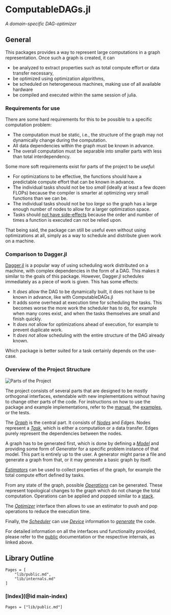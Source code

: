 # ComputableDAGs.jl

*A domain-specific DAG-optimizer*

## General

This packages provides a way to represent large computations in a graph representation. Once such a graph is created, it can
- be analyzed to extract properties such as total compute effort or data transfer necessary,
- be optimized using optimization algorithms,
- be scheduled on heterogeneous machines, making use of all available hardware
- be compiled and executed within the same session of julia.

### Requirements for use

There are some hard requirements for this to be possible to a specific computation problem:
- The computation must be static, i.e., the structure of the graph may not dynamically change during the computation.
- All data dependencies within the graph must be known in advance.
- The overall computation must be separable into smaller parts with less than total interdependency.

Some more soft requirements exist for parts of the project to be *useful*:
- For optimizations to be effective, the functions should have a predictable compute effort that can be known in advance.
- The individual tasks should not be too *small* (ideally at least a few dozen FLOPs) because the compiler is smarter at optimizing very small functions than we can be.
- The individual tasks should not be too *large* so the graph has a large enough number of nodes to allow for a larger optimization space.
- Tasks should [not have side-effects](https://en.wikipedia.org/wiki/Side_effect_(computer_science)) because the order and number of times a function is executed can not be relied upon.

That being said, the package can still be useful even without using optimizations at all, simply as a way to schedule and distribute given work on a machine.

### Comparison to Dagger.jl

[Dagger.jl](https://juliaparallel.org/Dagger.jl/) is a popular way of using scheduling work distributed on a machine, with complex dependencies in the form of a DAG. This makes it similar to the goals of this package. However, Dagger.jl schedules immediately as a piece of work is given. This has some effects:
- It *does* allow the DAG to be dynamically built, it does not have to be known in advance, like with ComputableDAGs.jl
- It adds some overhead at execution time for scheduling the tasks. This becomes worse the more work the scheduler has to do, for example when many cores exist, and when the tasks themselves are small and finish quickly.
- It *does not* allow for optimizations ahead of execution, for example to prevent duplicate work.
- It *does not* allow scheduling with the entire structure of the DAG already known.

Which package is better suited for a task certainly depends on the use-case.

### Overview of the Project Structure

![Parts of the Project](structure.png)

The project consists of several parts that are designed to be mostly orthogonal interfaces, extendable with new implementations without having to change other parts of the code. For instructions on how to use the package and example implementations, refer to the [manual](manual.md), the [examples](examples/fibonacci.md), or the tests.

The [*Graph*](lib/internals/graph.md) is the central part. It consists of [*Nodes*](lib/internals/node.md) and *Edges*. Nodes represent a [*Task*](lib/internals/task.md), which is either a computation or a data transfer. Edges purely represent the dependencies between the nodes.

A graph has to be generated first, which is done by defining a [*Model*](lib/internals/models.md) and providing some form of *Generator* for a specific problem instance of that model. This part is entirely up to the user. A generator might parse a file and generate a graph from that, or it may generate a basic graph by itself.

[*Estimators*](lib/internals/estimator.md) can be used to collect properties of the graph, for example the total compute effort defined by tasks.

From any state of the graph, possible [*Operations*](lib/internals/operation.md) can be generated. These represent topological changes to the graph which do not change the total computation. Operations can be applied and popped similar to a [stack](https://en.wikipedia.org/wiki/Stack_(abstract_data_type)).

The [*Optimizer*](lib/internals/optimization.md) interface then allows to use an estimator to push and pop operations to reduce the execution time.

Finally, the [*Scheduler*](lib/internals/scheduler.md) can use [*Device*](lib/internals/devices.md) information to [*generate*](lib/internals/code_gen.md) the code.

For detailed information on all the interfaces und functionality provided, please refer to the [public](lib/public.md) documentation or the respective internals, as linked above.

## Library Outline

```@contents
Pages = [
    "lib/public.md",
    "lib/internals.md"
]
```

### [Index](@id main-index)
```@index
Pages = ["lib/public.md"]
```

